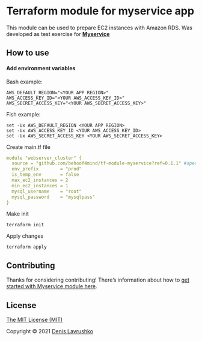 # Terraform module for myservice app
This module can be used to prepare EC2 instances with Amazon RDS. Was developed as test exercise for [**Myservice**](https://github.com/behoof4mind/myservice)

## How to use
#### Add environment variables
Bash example:
```shell
AWS_DEFAULT_REGION="<YOUR APP REGION>"
AWS_ACCESS_KEY_ID="<YOUR AWS_ACCESS_KEY_ID>"
AWS_SECRET_ACCESS_KEY="<YOUR AWS_SECRET_ACCESS_KEY>"
```
Fish example:
```shell
set -Ux AWS_DEFAULT_REGION <YOUR APP REGION>
set -Ux AWS_ACCESS_KEY_ID <YOUR AWS_ACCESS_KEY_ID>
set -Ux AWS_SECRET_ACCESS_KEY <YOUR AWS_SECRET_ACCESS_KEY>
```

Create main.tf file
```yaml
module "webserver_cluster" {
  source = "github.com/behoof4mind/tf-module-myservice?ref=0.1.1" #specify module version here
  env_prefix        = "prod"
  is_temp_env       = false
  max_ec2_instances = 2
  min_ec2_instances = 1
  mysql_username    = "root"
  mysql_password    = "mysqlpass"
}

```

Make init
```shell
terraform init
```

Apply changes
```shell
terraform apply
```

## Contributing

Thanks for considering contributing! There’s information about how to [get started with Myservice module here](CONTRIBUTE.md).

## License

[The MIT License (MIT)](LICENSE.md)

Copyright © 2021 [Denis Lavrushko](https://dlavrushko.de)